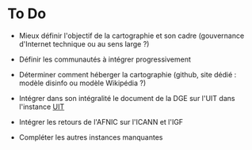 # To Do 

- Mieux définir l'objectif de la cartographie et son cadre (gouvernance d'Internet technique ou au sens large ?)

- Définir les communautés à intégrer progressivement

- Déterminer comment héberger la cartographie (github, site dédié : modèle disinfo ou modèle Wikipédia ?)

- Intégrer dans son intégralité le document de la DGE sur l'UIT dans l'instance [UIT](Instances/UIT.md)

- Intégrer les retours de l'AFNIC sur l'ICANN et l'IGF

- Compléter les autres instances manquantes
